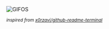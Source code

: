 <div align="justify">
<picture>
    <source media="(prefers-color-scheme: dark)" srcset="https://i.ibb.co/zTHGDDMj/output-gif.gif">
    <source media="(prefers-color-scheme: light)" srcset="https://i.ibb.co/zTHGDDMj/output-gif.gif">
    <img alt="GIFOS" src="https://i.ibb.co/zTHGDDMj/output-gif.gif">
</picture>

<sub><i>inspired from [x0rzavi/github-readme-terminal](https://github.com/x0rzavi/github-readme-terminal)</i></sub>

</div>

<!-- Image deletion URL: https://ibb.co/4ngP33q9/35eda7880ce44c6cabdcecbafaca4db5 -->